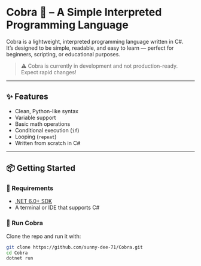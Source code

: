 # Cobra 🐍 – A Simple Interpreted Programming Language

Cobra is a lightweight, interpreted programming language written in C#.  
It’s designed to be simple, readable, and easy to learn — perfect for beginners, scripting, or educational purposes.

> ⚠️ Cobra is currently in development and not production-ready. Expect rapid changes!

---

## ✨ Features

- Clean, Python-like syntax
- Variable support
- Basic math operations
- Conditional execution (`if`)
- Looping (`repeat`)
- Written from scratch in C#

---

## 📦 Getting Started

### 🔧 Requirements

- [.NET 6.0+ SDK](https://dotnet.microsoft.com/en-us/download)  
- A terminal or IDE that supports C#

### 🚀 Run Cobra

Clone the repo and run it with:

```bash
git clone https://github.com/sunny-dee-71/Cobra.git
cd Cobra
dotnet run
